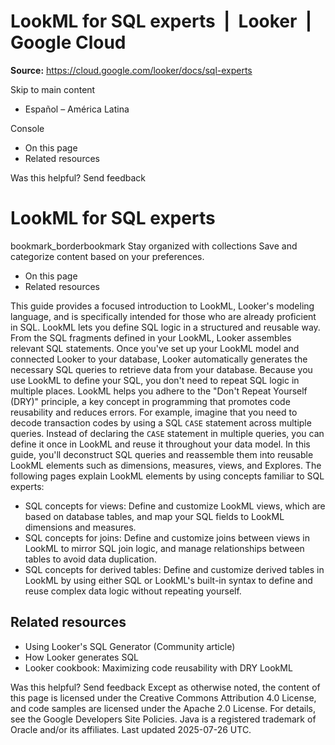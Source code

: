 # LookML for SQL experts  |  Looker  |  Google Cloud

**Source:** https://cloud.google.com/looker/docs/sql-experts

Skip to main content 
  * Español – América Latina

Console 


  * On this page
  * Related resources




Was this helpful?
Send feedback 
#  LookML for SQL experts
bookmark_borderbookmark Stay organized with collections  Save and categorize content based on your preferences.
  * On this page
  * Related resources


This guide provides a focused introduction to LookML, Looker's modeling language, and is specifically intended for those who are already proficient in SQL.
LookML lets you define SQL logic in a structured and reusable way. From the SQL fragments defined in your LookML, Looker assembles relevant SQL statements. Once you've set up your LookML model and connected Looker to your database, Looker automatically generates the necessary SQL queries to retrieve data from your database.
Because you use LookML to define your SQL, you don't need to repeat SQL logic in multiple places. LookML helps you adhere to the "Don't Repeat Yourself (DRY)" principle, a key concept in programming that promotes code reusability and reduces errors. For example, imagine that you need to decode transaction codes by using a SQL `CASE` statement across multiple queries. Instead of declaring the `CASE` statement in multiple queries, you can define it once in LookML and reuse it throughout your data model.
In this guide, you'll deconstruct SQL queries and reassemble them into reusable LookML elements such as dimensions, measures, views, and Explores.
The following pages explain LookML elements by using concepts familiar to SQL experts:
  * SQL concepts for views: Define and customize LookML views, which are based on database tables, and map your SQL fields to LookML dimensions and measures.
  * SQL concepts for joins: Define and customize joins between views in LookML to mirror SQL join logic, and manage relationships between tables to avoid data duplication.
  * SQL concepts for derived tables: Define and customize derived tables in LookML by using either SQL or LookML's built-in syntax to define and reuse complex data logic without repeating yourself.


## Related resources
  * Using Looker's SQL Generator (Community article)
  * How Looker generates SQL
  * Looker cookbook: Maximizing code reusability with DRY LookML


Was this helpful?
Send feedback 
Except as otherwise noted, the content of this page is licensed under the Creative Commons Attribution 4.0 License, and code samples are licensed under the Apache 2.0 License. For details, see the Google Developers Site Policies. Java is a registered trademark of Oracle and/or its affiliates.
Last updated 2025-07-26 UTC.


